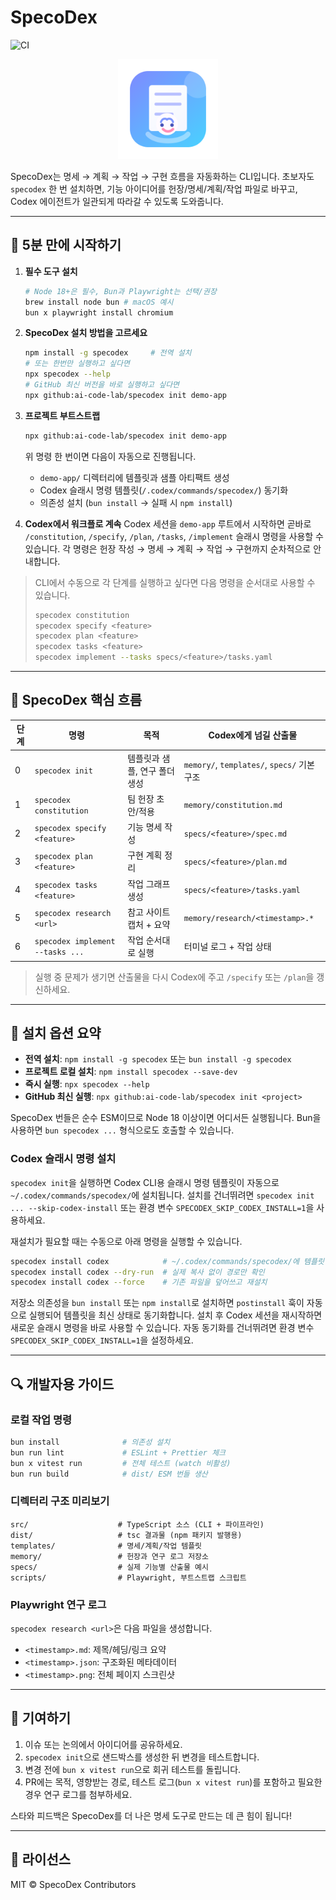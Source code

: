 # SpecoDex

![CI](https://github.com/ai-code-lab/specodex/actions/workflows/ci.yml/badge.svg)

<p align="center">
  <img src="docs/assets/specodex-buddy.svg" alt="SpecoDex mascot" width="160">
</p>

SpecoDex는 명세 → 계획 → 작업 → 구현 흐름을 자동화하는 CLI입니다. 초보자도 `specodex` 한 번 설치하면, 기능 아이디어를 헌장/명세/계획/작업 파일로 바꾸고, Codex 에이전트가 일관되게 따라갈 수 있도록 도와줍니다.

---

## 🚀 5분 만에 시작하기

1. **필수 도구 설치**
   ```bash
   # Node 18+은 필수, Bun과 Playwright는 선택/권장
   brew install node bun # macOS 예시
   bun x playwright install chromium
   ```
2. **SpecoDex 설치 방법을 고르세요**
   ```bash
   npm install -g specodex     # 전역 설치
   # 또는 한번만 실행하고 싶다면
   npx specodex --help
   # GitHub 최신 버전을 바로 실행하고 싶다면
   npx github:ai-code-lab/specodex init demo-app
   ```
3. **프로젝트 부트스트랩**
   ```bash
   npx github:ai-code-lab/specodex init demo-app
   ```
   위 명령 한 번이면 다음이 자동으로 진행됩니다.
   - `demo-app/` 디렉터리에 템플릿과 샘플 아티팩트 생성
   - Codex 슬래시 명령 템플릿(`/.codex/commands/specodex/`) 동기화
   - 의존성 설치 (`bun install` → 실패 시 `npm install`)

4. **Codex에서 워크플로 계속**
   Codex 세션을 `demo-app` 루트에서 시작하면 곧바로 `/constitution`, `/specify`, `/plan`, `/tasks`, `/implement` 슬래시 명령을 사용할 수 있습니다. 각 명령은 헌장 작성 → 명세 → 계획 → 작업 → 구현까지 순차적으로 안내합니다.

> CLI에서 수동으로 각 단계를 실행하고 싶다면 다음 명령을 순서대로 사용할 수 있습니다.
> ```bash
> specodex constitution
> specodex specify <feature>
> specodex plan <feature>
> specodex tasks <feature>
> specodex implement --tasks specs/<feature>/tasks.yaml
> ```

---

## 🤖 SpecoDex 핵심 흐름

| 단계 | 명령                             | 목적                          | Codex에게 넘길 산출물                       |
| ---- | -------------------------------- | ----------------------------- | ------------------------------------------- |
| 0    | `specodex init`                  | 템플릿과 샘플, 연구 폴더 생성 | `memory/`, `templates/`, `specs/` 기본 구조 |
| 1    | `specodex constitution`          | 팀 헌장 초안/적용             | `memory/constitution.md`                    |
| 2    | `specodex specify <feature>`     | 기능 명세 작성                | `specs/<feature>/spec.md`                   |
| 3    | `specodex plan <feature>`        | 구현 계획 정리                | `specs/<feature>/plan.md`                   |
| 4    | `specodex tasks <feature>`       | 작업 그래프 생성              | `specs/<feature>/tasks.yaml`                |
| 5    | `specodex research <url>`        | 참고 사이트 캡처 + 요약       | `memory/research/<timestamp>.*`             |
| 6    | `specodex implement --tasks ...` | 작업 순서대로 실행            | 터미널 로그 + 작업 상태                     |

> 실행 중 문제가 생기면 산출물을 다시 Codex에 주고 `/specify` 또는 `/plan`을 갱신하세요.

---

## 🧰 설치 옵션 요약

- **전역 설치**: `npm install -g specodex` 또는 `bun install -g specodex`
- **프로젝트 로컬 설치**: `npm install specodex --save-dev`
- **즉시 실행**: `npx specodex --help`
- **GitHub 최신 실행**: `npx github:ai-code-lab/specodex init <project>`

SpecoDex 번들은 순수 ESM이므로 Node 18 이상이면 어디서든 실행됩니다. Bun을 사용하면 `bun specodex ...` 형식으로도 호출할 수 있습니다.

### Codex 슬래시 명령 설치

`specodex init`을 실행하면 Codex CLI용 슬래시 명령 템플릿이 자동으로 `~/.codex/commands/specodex/`에 설치됩니다. 설치를 건너뛰려면 `specodex init ... --skip-codex-install` 또는 환경 변수 `SPECODEX_SKIP_CODEX_INSTALL=1`을 사용하세요.

재설치가 필요할 때는 수동으로 아래 명령을 실행할 수 있습니다.

```bash
specodex install codex            # ~/.codex/commands/specodex/에 템플릿 복사
specodex install codex --dry-run  # 실제 복사 없이 경로만 확인
specodex install codex --force    # 기존 파일을 덮어쓰고 재설치
```

저장소 의존성을 `bun install` 또는 `npm install`로 설치하면 `postinstall` 훅이 자동으로 실행되어 템플릿을 최신 상태로 동기화합니다. 설치 후 Codex 세션을 재시작하면 새로운 슬래시 명령을 바로 사용할 수 있습니다. 자동 동기화를 건너뛰려면 환경 변수 `SPECODEX_SKIP_CODEX_INSTALL=1`을 설정하세요.

---

## 🔍 개발자용 가이드

### 로컬 작업 명령

```bash
bun install              # 의존성 설치
bun run lint             # ESLint + Prettier 체크
bun x vitest run         # 전체 테스트 (watch 비활성)
bun run build            # dist/ ESM 번들 생산
```

### 디렉터리 구조 미리보기

```
src/                    # TypeScript 소스 (CLI + 파이프라인)
dist/                   # tsc 결과물 (npm 패키지 발행용)
templates/              # 명세/계획/작업 템플릿
memory/                 # 헌장과 연구 로그 저장소
specs/                  # 실제 기능별 산출물 예시
scripts/                # Playwright, 부트스트랩 스크립트
```

### Playwright 연구 로그

`specodex research <url>`은 다음 파일을 생성합니다.

- `<timestamp>.md`: 제목/헤딩/링크 요약
- `<timestamp>.json`: 구조화된 메타데이터
- `<timestamp>.png`: 전체 페이지 스크린샷

---

## 🤝 기여하기

1. 이슈 또는 논의에서 아이디어를 공유하세요.
2. `specodex init`으로 샌드박스를 생성한 뒤 변경을 테스트합니다.
3. 변경 전에 `bun x vitest run`으로 회귀 테스트를 돌립니다.
4. PR에는 목적, 영향받는 경로, 테스트 로그(`bun x vitest run`)를 포함하고 필요한 경우 연구 로그를 첨부하세요.

스타와 피드백은 SpecoDex를 더 나은 명세 도구로 만드는 데 큰 힘이 됩니다!

---

## 📄 라이선스

MIT © SpecoDex Contributors
